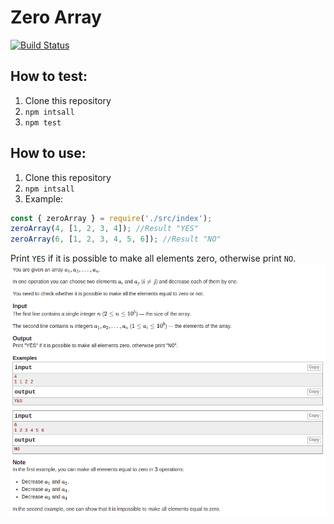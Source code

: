 # Zero Array

[![Build Status](https://travis-ci.com/boivlad/zero-array.svg?branch=feature%2FMSVLAD-76)](https://travis-ci.com/boivlad/zero-array)
## How to test:
1. Clone this repository
2. `npm intsall`
3. `npm test`
## How to use:
1. Clone this repository
2. `npm intsall`
3. Example:
```javascript
const { zeroArray } = require('./src/index');
zeroArray(4, [1, 2, 3, 4]); //Result "YES"
zeroArray(6, [1, 2, 3, 4, 5, 6]); //Result "NO"
```
Print `YES` if it is possible to make all elements zero, otherwise print `NO`.
![Task](./task.png)
